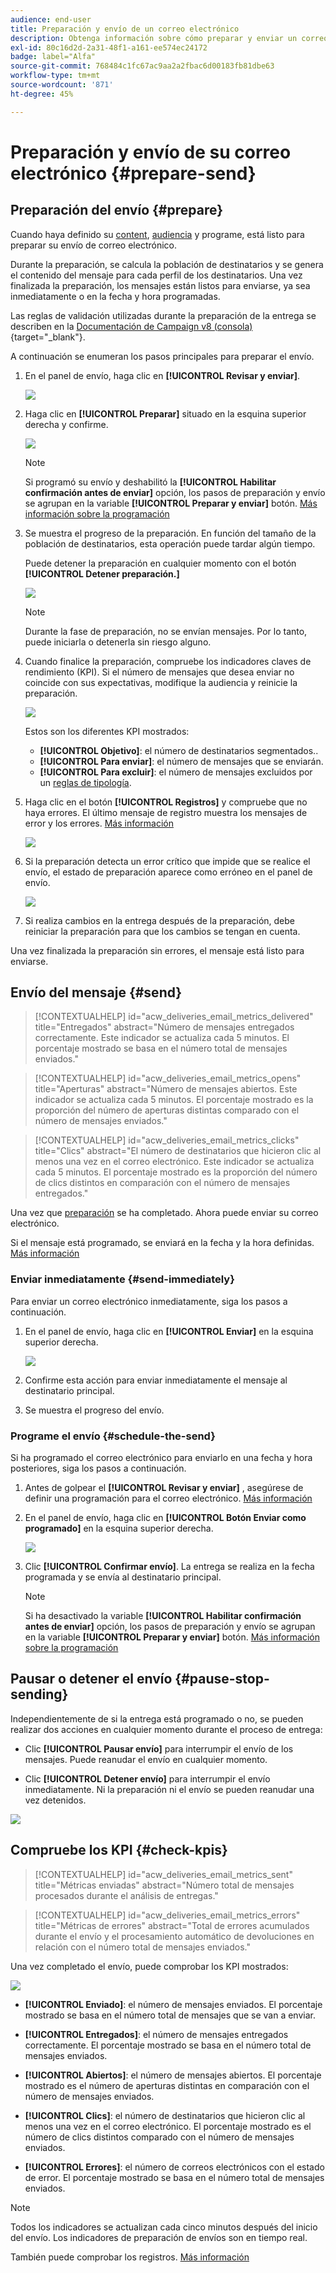 ```yaml
---
audience: end-user
title: Preparación y envío de un correo electrónico
description: Obtenga información sobre cómo preparar y enviar un correo electrónico con la IU de la web de Campaign
exl-id: 80c16d2d-2a31-48f1-a161-ee574ec24172
badge: label="Alfa"
source-git-commit: 768484c1fc67ac9aa2a2fbac6d00183fb81dbe63
workflow-type: tm+mt
source-wordcount: '871'
ht-degree: 45%

---
```



# Preparación y envío de su correo electrónico {#prepare-send}

## Preparación del envío {#prepare}

Cuando haya definido su [content](../content/edit-content.md), [audiencia](../audience/add-audience.md) y programe, está listo para preparar su envío de correo electrónico.

Durante la preparación, se calcula la población de destinatarios y se genera el contenido del mensaje para cada perfil de los destinatarios. Una vez finalizada la preparación, los mensajes están listos para enviarse, ya sea inmediatamente o en la fecha y hora programadas.

Las reglas de validación utilizadas durante la preparación de la entrega se describen en la [Documentación de Campaign v8 (consola)](https://experienceleague.adobe.com/docs/campaign/campaign-v8/campaigns/send/validate/delivery-analysis.html){target="_blank"}.

A continuación se enumeran los pasos principales para preparar el envío.

1. En el panel de envío, haga clic en **[!UICONTROL Revisar y enviar]**.

   ![](assets/email-review-and-send.png)


1. Haga clic en **[!UICONTROL Preparar]** situado en la esquina superior derecha y confirme.

   ![](assets/email-prepare.png)

   >[!NOTE]
   >
   >Si programó su envío y deshabilitó la **[!UICONTROL Habilitar confirmación antes de enviar]** opción, los pasos de preparación y envío se agrupan en la variable **[!UICONTROL Preparar y enviar]** botón. [Más información sobre la programación](../email/create-email.md#schedule)

1. Se muestra el progreso de la preparación. En función del tamaño de la población de destinatarios, esta operación puede tardar algún tiempo.

   Puede detener la preparación en cualquier momento con el botón **[!UICONTROL Detener preparación.]**

   ![](assets/email-stop-preparation.png)

   >[!NOTE]
   >Durante la fase de preparación, no se envían mensajes. Por lo tanto, puede iniciarla o detenerla sin riesgo alguno.

1. Cuando finalice la preparación, compruebe los indicadores claves de rendimiento (KPI). Si el número de mensajes que desea enviar no coincide con sus expectativas, modifique la audiencia y reinicie la preparación.

   ![](assets/email-preparation-complete.png)

   Estos son los diferentes KPI mostrados:

   * **[!UICONTROL Objetivo]**: el número de destinatarios segmentados..
   * **[!UICONTROL Para enviar]**: el número de mensajes que se enviarán.
   * **[!UICONTROL Para excluir]**: el número de mensajes excluidos por un [reglas de tipología](../advanced-settings/delivery-settings.md#typology).

1. Haga clic en el botón **[!UICONTROL Registros]** y compruebe que no haya errores. El último mensaje de registro muestra los mensajes de error y los errores. [Más información](delivery-logs.md)

   ![](assets/email-prepare-logs.png)

1. Si la preparación detecta un error crítico que impide que se realice el envío, el estado de preparación aparece como erróneo en el panel de envío.

   ![](assets/email-prepare-error.png)

1. Si realiza cambios en la entrega después de la preparación, debe reiniciar la preparación para que los cambios se tengan en cuenta.

Una vez finalizada la preparación sin errores, el mensaje está listo para enviarse.

## Envío del mensaje {#send}

>[!CONTEXTUALHELP]
>id="acw_deliveries_email_metrics_delivered"
>title="Entregados"
>abstract="Número de mensajes entregados correctamente. Este indicador se actualiza cada 5 minutos. El porcentaje mostrado se basa en el número total de mensajes enviados."

>[!CONTEXTUALHELP]
>id="acw_deliveries_email_metrics_opens"
>title="Aperturas"
>abstract="Número de mensajes abiertos. Este indicador se actualiza cada 5 minutos. El porcentaje mostrado es la proporción del número de aperturas distintas comparado con el número de mensajes enviados."

>[!CONTEXTUALHELP]
>id="acw_deliveries_email_metrics_clicks"
>title="Clics"
>abstract="El número de destinatarios que hicieron clic al menos una vez en el correo electrónico. Este indicador se actualiza cada 5 minutos. El porcentaje mostrado es la proporción del número de clics distintos en comparación con el número de mensajes entregados."

Una vez que [preparación](#prepare) se ha completado. Ahora puede enviar su correo electrónico.

Si el mensaje está programado, se enviará en la fecha y la hora definidas. [Más información](#schedule-the-send)

### Enviar inmediatamente {#send-immediately}

Para enviar un correo electrónico inmediatamente, siga los pasos a continuación.

1. En el panel de envío, haga clic en **[!UICONTROL Enviar]** en la esquina superior derecha.

   ![](assets/email-send.png)

1. Confirme esta acción para enviar inmediatamente el mensaje al destinatario principal.

1. Se muestra el progreso del envío.

### Programe el envío {#schedule-the-send}

Si ha programado el correo electrónico para enviarlo en una fecha y hora posteriores, siga los pasos a continuación.

1. Antes de golpear el **[!UICONTROL Revisar y enviar]** , asegúrese de definir una programación para el correo electrónico. [Más información](../email/create-email.md#schedule)

1. En el panel de envío, haga clic en **[!UICONTROL Botón Enviar como programado]** en la esquina superior derecha.

   ![](assets/email-send-as-scheduled.png)

1. Clic **[!UICONTROL Confirmar envío]**. La entrega se realiza en la fecha programada y se envía al destinatario principal.

   >[!NOTE]
   >
   >Si ha desactivado la variable **[!UICONTROL Habilitar confirmación antes de enviar]** opción, los pasos de preparación y envío se agrupan en la variable **[!UICONTROL Preparar y enviar]** botón. [Más información sobre la programación](../email/create-email.md#schedule)

## Pausar o detener el envío {#pause-stop-sending}

Independientemente de si la entrega está programado o no, se pueden realizar dos acciones en cualquier momento durante el proceso de entrega:

* Clic **[!UICONTROL Pausar envío]** para interrumpir el envío de los mensajes. Puede reanudar el envío en cualquier momento.

* Clic **[!UICONTROL Detener envío]** para interrumpir el envío inmediatamente. Ni la preparación ni el envío se pueden reanudar una vez detenidos.

![](assets/email-send-pause-or-stop.png)

## Compruebe los KPI {#check-kpis}

>[!CONTEXTUALHELP]
>id="acw_deliveries_email_metrics_sent"
>title="Métricas enviadas"
>abstract="Número total de mensajes procesados durante el análisis de entregas."

>[!CONTEXTUALHELP]
>id="acw_deliveries_email_metrics_errors"
>title="Métricas de errores"
>abstract="Total de errores acumulados durante el envío y el procesamiento automático de devoluciones en relación con el número total de mensajes enviados."

Una vez completado el envío, puede comprobar los KPI mostrados:

![](assets/email-send-kpis.png)

* **[!UICONTROL Enviado]**: el número de mensajes enviados. El porcentaje mostrado se basa en el número total de mensajes que se van a enviar.

* **[!UICONTROL Entregados]**: el número de mensajes entregados correctamente. El porcentaje mostrado se basa en el número total de mensajes enviados.

* **[!UICONTROL Abiertos]**: el número de mensajes abiertos. El porcentaje mostrado es el número de aperturas distintas en comparación con el número de mensajes enviados.

* **[!UICONTROL Clics]**: el número de destinatarios que hicieron clic al menos una vez en el correo electrónico. El porcentaje mostrado es el número de clics distintos comparado con el número de mensajes enviados.

* **[!UICONTROL Errores]**: el número de correos electrónicos con el estado de error. El porcentaje mostrado se basa en el número total de mensajes enviados.

>[!NOTE]
>
>Todos los indicadores se actualizan cada cinco minutos después del inicio del envío. Los indicadores de preparación de envíos son en tiempo real.

También puede comprobar los registros. [Más información](delivery-logs.md)
